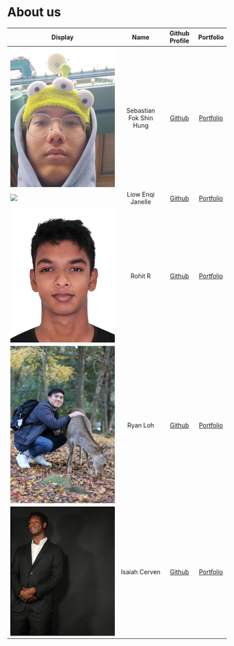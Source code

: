 # About us

| Display                        |          Name           |              Github Profile               |                     Portfolio                     |
|--------------------------------|:-----------------------:|:-----------------------------------------:|:-------------------------------------------------:|
| ![](photos/sebas_pic.png)      | Sebastian Fok Shin Hung |  [Github](https://github.com/SebasFok/)   |         [Portfolio](team/sebastianfok.md)         |
| ![](photos/j.png)              |    Liow Enqi Janelle    | [Github](https://github.com/janelleenqi/) |       [Portfolio](team/janelleenqi.md)        |
|     ![rohit_pic1.JPG](photos%2Frohit_pic1.JPG)                           |         Rohit R         |  [Github](https://github.com/rohitcube)   |           [Portfolio](team/ryanlohyr.md)            |
| ![](photos/ryanPic.JPG)        |        Ryan Loh         |  [Github](https://github.com/ryanlohyr)   | [Portfolio](https://ryanlohyr.github.io/ryanloh/) |
| ![](photos/isaiah_profile.png) |      Isaiah Cerven      |  [Github](https://github.com/CerIsaiah/)  |            [Portfolio](team/isaiah.md)            |
